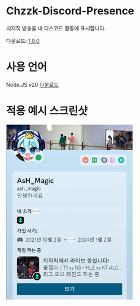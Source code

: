 # Chzzk-Discord-Presence
치지직 방송을 내 디스코드 활동에 표시합니다.

다운로드: [1.0.0](https://github.com/AsHMagic/Chzzk-Discord-Presence/releases/tag/1.0.0)
# 사용 언어
Node.JS v20 [다운로드](https://nodejs.org/dist/v20.11.1/node-v20.11.1-x64.msi)
# 적용 예시 스크린샷
<img src="https://github.com/AsHMagic/Chzzk-Discord-Presence/blob/main/images/example.png"></img>
